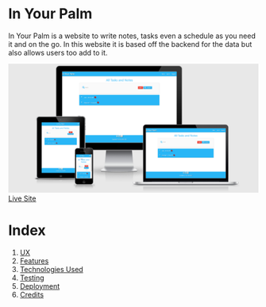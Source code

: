# In Your Palm

In Your Palm is a website to write notes, tasks even a schedule as you need it and on the go.
In this website it is based off the backend for the data but also allows users too add to it.

![Am I Responsive](images/In_your_palm.png)
[Live Site](https://todo-app-ms3.herokuapp.com/)

# Index

1. [UX](#ux)
2. [Features](#features)
3. [Technologies Used](#technologies-used)
4. [Testing](#testing)
5. [Deployment](#deployment)
6. [Credits](#credits)
